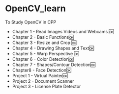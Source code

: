 # OpenCV_learn
To Study OpenCV in CPP

- Chapter 1 - Read Images Videos and Webcams :ok:
- Chapter 2 - Basic Functions:ok:
- Chapter 3 - Resize and Crop :ok:
- Chapter 4 - Drawing Shapes and Text:ok:
- Chapter 5 - Warp Perspective :ok:
- Chapter 6 - Color Detection:ok:
- Chapter 7 - Shapes/Contour Detection:ok:
- Chapter8 - Face Detection:ok:
- Project 1 - Virtual Painter:ok:
- Project 2 - Document Scanner 
- Project 3 - License Plate Detector

